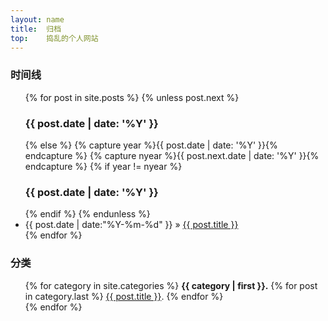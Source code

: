 ```yaml
---
layout: name
title:  归档
top:    捣乱的个人网站
---
```


<!-- <div>
<h3>标签</h3>
<ul>
{% for tag in site.tags %}
  <span>{{ tag | first }}</span>.
{% endfor %}
</ul>
</div> -->

<div>
    <h3>时间线</h3>
    <ul>
        {% for post in site.posts %}
        {% unless post.next %}
        <h3>{{ post.date | date: '%Y' }} </h3>
        {% else %}
        {% capture year %}{{ post.date | date: '%Y' }}{% endcapture %}
        {% capture nyear %}{{ post.next.date | date: '%Y' }}{% endcapture %}
        {% if year != nyear %}
        <h3>{{ post.date | date: '%Y' }}</h3>
        {% endif %}
        {% endunless %}
        <li>{{ post.date | date:"%Y-%m-%d" }} &raquo; <a href="{{ post.url }}">{{ post.title }}</a></li>
        {% endfor %}
    </ul>
</div>

<div>
    <h3>分类</h3>
    <ul>
        {% for category in site.categories %}
            <span><strong>{{ category | first }}.</strong></span>
            {% for post in category.last %}
            <span><a href="{{ post.url }}">{{ post.title }}</a></span>.
            {% endfor %}
            <br>
        {% endfor %}
    </ul>
</div>

